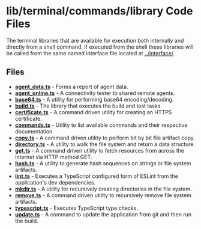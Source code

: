 # lib/terminal/commands/library Code Files
The terminal libraries that are available for execution both internally and directly from a shell command. If executed from the shell these libraries will be called from the same named interface file located at [../interface/](../interface).

## Files
<!-- Do not edit below this line.  Contents dynamically populated. -->

* **[agent_data.ts](agent_data.ts)**     - Forms a report of agent data.
* **[agent_online.ts](agent_online.ts)** - A connectivity tester to shared remote agents.
* **[base64.ts](base64.ts)**             - A utility for performing base64 encoding/decoding.
* **[build.ts](build.ts)**               - The library that executes the build and test tasks.
* **[certificate.ts](certificate.ts)**   - A command driven utility for creating an HTTPS certificate.
* **[commands.ts](commands.ts)**         - Utility to list available commands and their respective documentation.
* **[copy.ts](copy.ts)**                 - A command driven utility to perform bit by bit file artifact copy.
* **[directory.ts](directory.ts)**       - A utility to walk the file system and return a data structure.
* **[get.ts](get.ts)**                   - A command driven utility to fetch resources from across the internet via HTTP method GET.
* **[hash.ts](hash.ts)**                 - A utility to generate hash sequences on strings or file system artifacts.
* **[lint.ts](lint.ts)**                 - Executes a TypeScript configured form of ESLint from the application's dev dependencies.
* **[mkdir.ts](mkdir.ts)**               - A utility for recursively creating directories in the file system.
* **[remove.ts](remove.ts)**             - A command driven utility to recursively remove file system artifacts.
* **[typescript.ts](typescript.ts)**     - Executes TypeScript type checks.
* **[update.ts](update.ts)**             - A command to update the application from git and then run the build.